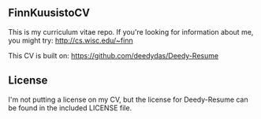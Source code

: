 FinnKuusistoCV
--------------

This is my curriculum vitae repo.  If you're looking for information about me,
you might try: http://cs.wisc.edu/~finn


This CV is built on: https://github.com/deedydas/Deedy-Resume

License
-------
I'm not putting a license on my CV, but the license for Deedy-Resume can be
found in the included LICENSE file.